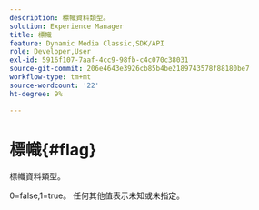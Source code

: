 ```yaml
---
description: 標幟資料類型。
solution: Experience Manager
title: 標幟
feature: Dynamic Media Classic,SDK/API
role: Developer,User
exl-id: 5916f107-7aaf-4cc9-98fb-c4c070c38031
source-git-commit: 206e4643e3926cb85b4be2189743578f88180be7
workflow-type: tm+mt
source-wordcount: '22'
ht-degree: 9%

---
```


# 標幟{#flag}

標幟資料類型。

0=false,1=true。 任何其他值表示未知或未指定。
